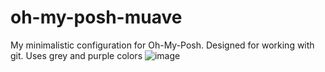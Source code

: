 # oh-my-posh-muave
My minimalistic configuration for Oh-My-Posh. Designed for working with git. Uses grey and purple colors 
![image](https://github.com/user-attachments/assets/f0e579ee-bba3-45b4-ad10-038442b4c3e4)
